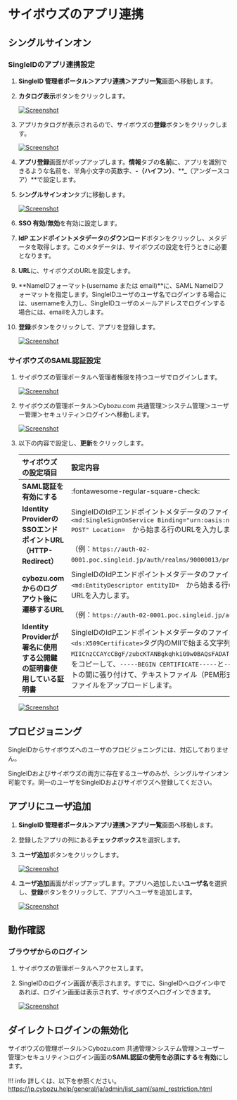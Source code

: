 # サイボウズのアプリ連携
## シングルサインオン
### SingleIDのアプリ連携設定
1. **SingleID 管理者ポータル＞アプリ連携＞アプリ一覧**画面へ移動します。
2. **カタログ表示**ボタンをクリックします。
    
    [![Screenshot](/images/2022-08-16_3-53-18.png)](/images/2022-08-16_3-53-18.png)

3. アプリカタログが表示されるので、サイボウズの**登録**ボタンをクリックします。
    
    [![Screenshot](/images/2022-08-06_19-31-48.png)](/images/2022-08-06_19-31-48.png)

4. **アプリ登録**画面がポップアップします。**情報**タブの**名前**に、アプリを識別できるような名前を、半角小文字の英数字、**-（ハイフン）**、**_（アンダースコア）**で設定します。
5. **シングルサインオン**タブに移動します。
    
    [![Screenshot](/images/2022-08-06_19-34-17.png)](/images/2022-08-06_19-34-17.png)

6. **SSO 有効/無効**を有効に設定します。
7. **IdP エンドポイントメタデータ**の**ダウンロード**ボタンをクリックし、メタデータを取得します。このメタデータは、サイボウズの設定を行うときに必要となります。
8. **URL**に、サイボウズのURLを設定します。
9.   **NameIDフォーマット(username または email)**に、SAML NameIDフォーマットを指定します。SingleIDユーザのユーザ名でログインする場合には、usernameを入力し、SingleIDユーザのメールアドレスでログインする場合には、emailを入力します。

10. **登録**ボタンをクリックして、アプリを登録します。
    
    [![Screenshot](/images/2022-08-06_19-39-25.png)](/images/2022-08-06_19-39-25.png)

### サイボウズのSAML認証設定
1. サイボウズの管理ポータルへ管理者権限を持つユーザでログインします。
    
    [![Screenshot](/images/2022-08-06_19-48-09.png)](/images/2022-08-06_19-48-09.png)

2. サイボウズの管理ポータル＞Cybozu.com 共通管理＞システム管理＞ユーザー管理＞セキュリティ＞ログインへ移動します。

    [![Screenshot](/images/2022-08-06_19-57-49.png)](/images/2022-08-06_19-57-49.png)


3. 以下の内容で設定し、**更新**をクリックします。

    | **サイボウズの設定項目** | **設定内容** |
    | :--- | :--- |
    | **SAML認証を有効にする** | :fontawesome-regular-square-check: |
    | **Identity ProviderのSSOエンドポイントURL（HTTP-Redirect）** | SingleIDのIdPエンドポイントメタデータのファイルを開きます。<br>`<md:SingleSignOnService Binding="urn:oasis:names:tc:SAML:2.0:bindings:HTTP-POST" Location=`　から始まる行のURLを入力します。<br><br>（例：`https://auth-02-0001.poc.singleid.jp/auth/realms/90000013/protocol/saml`） |
    | **cybozu.comからのログアウト後に遷移するURL** | SingleIDのIdPエンドポイントメタデータのファイルを開きます。<br>`<md:EntityDescriptor entityID=`　から始まる行のURLに/accountを末尾に追加したURLを入力します。<br><br>（例：`https://auth-02-0001.poc.singleid.jp/auth/realms/90000013/account`） |    
    | **Identity Providerが署名に使用する公開鍵の証明書使用している証明書** | SingleIDのIdPエンドポイントメタデータのファイルを開きます。<br>`<ds:X509Certificate>`タグ内のMIIで始まる文字列（例：`MIICnzCCAYcCBgF/zubcKTANBgkqhkiG9w0BAQsFADATMREwDwYDVQQDDAg3MDAwMDA4MTA……..`）をコピーして、`-----BEGIN CERTIFICATE-----`と`-----END CERTIFICATE-----`のテキストの間に張り付けて、テキストファイル（PEM形式の証明書）として保存します。そのファイルをアップロードします。 |

    [![Screenshot](/images/2022-08-06_20-02-33.png)](/images/2022-08-06_20-02-33.png)

## プロビジョニング
SingleIDからサイボウズへのユーザのプロビジョニングには、対応しておりません。

SingleIDおよびサイボウズの両方に存在するユーザのみが、シングルサインオン可能です。同一のユーザをSingleIDおよびサイボウズへ登録してください。

## アプリにユーザ追加
1. **SingleID 管理者ポータル＞アプリ連携＞アプリ一覧**画面へ移動します。
2. 登録したアプリの列にある**チェックボックス**を選択します。
3. **ユーザ追加**ボタンをクリックします。
    
    [![Screenshot](/images/image-4.png)](/images/image-4.png)

4. **ユーザ追加**画面がポップアップします。アプリへ追加したい**ユーザ名**を選択し、**登録**ボタンをクリックして、アプリへユーザを追加します。
    
    [![Screenshot](/images/image-5.png)](/images/image-5.png)

## 動作確認
### ブラウザからのログイン
1. サイボウズの管理ポータルへアクセスします。
2. SingleIDのログイン画面が表示されます。すでに、SingleIDへログイン中であれば、ログイン画面は表示されず、サイボウズへログインできます。
    
    [![Screenshot](/images/image-7-1024x462.png)](/images/image-7-1024x462.png)

## ダイレクトログインの無効化
サイボウズの管理ポータル＞Cybozu.com 共通管理＞システム管理＞ユーザー管理＞セキュリティ＞ログイン画面の**SAML認証の使用を必須にする**を**有効**にします。

!!! info
    詳しくは、以下を参照ください。
    https://jp.cybozu.help/general/ja/admin/list_saml/saml_restriction.html